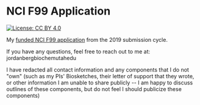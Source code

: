 # NCI F99 Application

[![License: CC BY 4.0](https://img.shields.io/badge/License-CC%20BY%204.0-lightgrey.svg)](https://creativecommons.org/licenses/by/4.0/)

My [funded NCI F99 application](https://github.com/j-berg/nci_f99/blob/main/Berg-Jordan_NCI-F99_2019-application_Redacted.pdf) from the 2019 submission cycle.

If you have any questions, feel free to reach out to me at: jordan<dot>berg<at>biochem<dot>utah<dot>edu
  
I have redacted all contact information and any components that I do not "own" (such as my PIs' Biosketches, their letter of support that they wrote, or other information I am unable to share publicly -- I am happy to discuss outlines of these components, but do not feel I should publicize these components)

